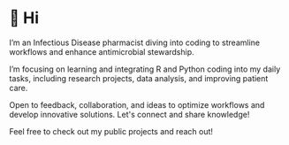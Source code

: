 # 👋 Hi

I’m an Infectious Disease pharmacist diving into coding to streamline workflows and enhance antimicrobial stewardship.

I’m focusing on learning and integrating R and Python coding into my daily tasks, including research projects, data analysis, and improving patient care.

Open to feedback, collaboration, and ideas to optimize workflows and develop innovative solutions. Let's connect and share knowledge!

Feel free to check out my public projects and reach out!
